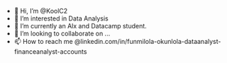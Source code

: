- 👋 Hi, I’m @KoolC2
- 👀 I’m interested in Data Analysis
- 🌱 I’m currently an Alx and Datacamp student.
- 💞️ I’m looking to collaborate on ...
- 📫 How to reach me @linkedin.com/in/funmilola-okunlola-dataanalyst-financeanalyst-accounts


<!---
KoolC2/KoolC2 is a ✨ special ✨ repository because its `README.md` (this file) appears on your GitHub profile.
You can click the Preview link to take a look at your changes.
--->
